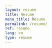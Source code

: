 ```yaml
---
layout: resume
title: Resume
menu_title: Resume
permalink: /resume/
ref: resume
lang: en
type: resume
---
```

